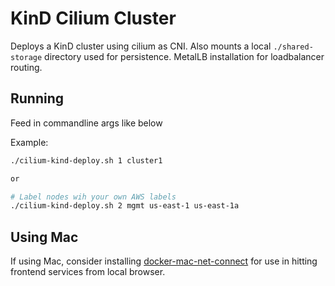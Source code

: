 # KinD Cilium Cluster

Deploys a KinD cluster using cilium as CNI. Also mounts a local `./shared-storage` directory used for persistence. MetalLB installation for loadbalancer routing.

## Running

Feed in commandline args like below

Example:
```bash
./cilium-kind-deploy.sh 1 cluster1

or 

# Label nodes wih your own AWS labels
./cilium-kind-deploy.sh 2 mgmt us-east-1 us-east-1a

```

## Using Mac

If using Mac, consider installing [docker-mac-net-connect](https://github.com/chipmk/docker-mac-net-connect) for use in hitting frontend services from local browser.